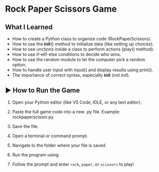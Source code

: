 
# Rock Paper Scissors Game 

## What I Learned

- How to create a Python class to organize code (RockPaperScissors).
- How to use the __init__() method to initialize data (like setting up choices).
- How to use unctions inside a class to perform actions (play() method).
- How to use if-elif-else conditions to decide who wins.
- How to use the random module to let the computer pick a random option.
- How to handle user input with input() and display results using print().
- The importance of correct syntax, especially __init__ (not _init_).

## ▶️ How to Run the Game

1. Open your Python editor (like VS Code, IDLE, or any text editor).
2. Paste the full game code into a new .py file. Example: rockpaperscissor.py
3. Save the file.
4. Open a terminal or command prompt.
5. Navigate to the folder where your file is saved.
6. Run the program using:

7. Follow the prompt and enter `rock`, `paper`, or `scissors` to play!

